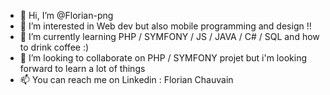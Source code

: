 - 👋 Hi, I’m @Florian-png
- 👀 I’m interested in Web dev but also mobile programming and design !! 
- 🌱 I’m currently learning PHP / SYMFONY / JS / JAVA / C# / SQL and how to drink coffee :) 
- 💞️ I’m looking to collaborate on PHP / SYMFONY projet but i'm looking forward to learn a lot of things
- 📫 You can reach me on Linkedin : Florian Chauvain
